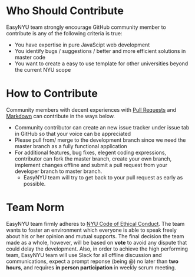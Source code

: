 # Who Should Contribute

EasyNYU team strongly encourage GitHub community member to contribute is any of the following criteria is true:
- You have expertise in pure JavaScipt web development
- You identify bugs / suggestions / better and more efficient solutions in master code
- You want to create a easy to use template for other universities beyond the current NYU scope

# How to Contribute

Community members with decent experiences with [Pull Requests](https://help.github.com/articles/using-pull-requests) and [Markdown](https://github.com/adam-p/markdown-here/wiki/Markdown-Cheatsheet#links) can contribute in the ways below.
- Community contributor can create an new issue tracker under issue tab in GitHub so that your voice can be appreciated
- Please pull from/ merge to the development branch since we need the master branch as a fully functional application
- For additional features, bug fixes, elegent coding expressions, contributor can fork the master branch, create your own branch, implement changes offline and submit a pull request from your developer branch to master branch.
  - EasyNYU team will try to get back to your pull request as early as possible.
  
# Team Norm

EasyNYU team firmly adheres to [NYU Code of Ethical Conduct](https://www.nyu.edu/about/policies-guidelines-compliance/policies-and-guidelines/code-of-ethical-conduct.html). The team wants to foster an environment which everyone is able to speak freely about his or her opinion and mutual supports. The final decision the team made as a whole, however, will be based on **vote** to avoid any dispute that could delay the development. Also, in order to achieve the high performing team, EasyNYU team will use Slack for all offline discussion and communications, expect a prompt reponse (being @) no later than **two hours**, and requires **in person participation** in weekly scrum meeting.
